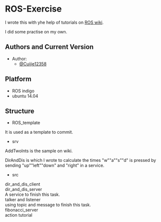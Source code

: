 # ROS-Exercise
I wrote this with yhe help of tutorials on [ROS wiki](http://wiki.ros.org/ROS/Tutorials).

I did some practise on my own.
## Authors and Current Version
* Author:
  - [@Cuijie12358](https://github.com/Cuijie12358)<br/>
## Platform
- ROS indigo
- ubuntu 14.04
 
## Structure
* ROS_template

It is used as a template to commit.
* srv

AddTwoInts is the sample on wiki.

DirAndDis is which I wrote to calculate the times "w""a""s""d" is pressed by sending "up""left""down" and "right" in a service.
* src

dir_and_dis_client<br/>
dir_and_dis_server<br/>
  A service to finish this task.<br/>
talker and listener<br/>
  using topic and message to finish this task.<br/>
fibonacci_server<br/>
  action tutorial<br/>
